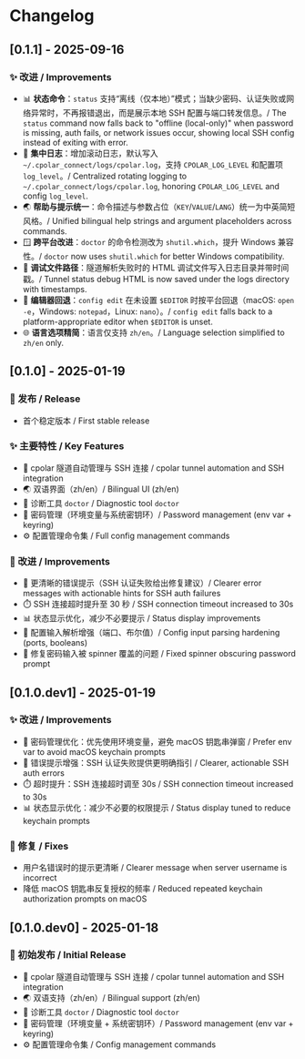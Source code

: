 # Changelog

## [0.1.1] - 2025-09-16

### ✨ 改进 / Improvements
- 📊 **状态命令**：`status` 支持“离线（仅本地）”模式；当缺少密码、认证失败或网络异常时，不再报错退出，而是展示本地 SSH 配置与端口转发信息。/ The `status` command now falls back to "offline (local-only)" when password is missing, auth fails, or network issues occur, showing local SSH config instead of exiting with error.
- 🧰 **集中日志**：增加滚动日志，默认写入 `~/.cpolar_connect/logs/cpolar.log`，支持 `CPOLAR_LOG_LEVEL` 和配置项 `log_level`。/ Centralized rotating logging to `~/.cpolar_connect/logs/cpolar.log`, honoring `CPOLAR_LOG_LEVEL` and config `log_level`.
- 🌏 **帮助与提示统一**：命令描述与参数占位（`KEY`/`VALUE`/`LANG`）统一为中英简短风格。/ Unified bilingual help strings and argument placeholders across commands.
- 🪟 **跨平台改进**：`doctor` 的命令检测改为 `shutil.which`，提升 Windows 兼容性。/ `doctor` now uses `shutil.which` for better Windows compatibility.
- 🐛 **调试文件路径**：隧道解析失败时的 HTML 调试文件写入日志目录并带时间戳。/ Tunnel status debug HTML is now saved under the logs directory with timestamps.
- 📝 **编辑器回退**：`config edit` 在未设置 `$EDITOR` 时按平台回退（macOS: `open -e`，Windows: `notepad`，Linux: `nano`）。/ `config edit` falls back to a platform-appropriate editor when `$EDITOR` is unset.
- 🌐 **语言选项精简**：语言仅支持 `zh/en`。/ Language selection simplified to `zh/en` only.

## [0.1.0] - 2025-01-19

### 🎉 发布 / Release
- 首个稳定版本 / First stable release

### ✨ 主要特性 / Key Features
- 🚀 cpolar 隧道自动管理与 SSH 连接 / cpolar tunnel automation and SSH integration
- 🌏 双语界面（zh/en）/ Bilingual UI (zh/en)
- 🏥 诊断工具 `doctor` / Diagnostic tool `doctor`
- 🔐 密码管理（环境变量与系统密钥环）/ Password management (env var + keyring)
- ⚙️ 配置管理命令集 / Full config management commands

### 🔧 改进 / Improvements
- 🚨 更清晰的错误提示（SSH 认证失败给出修复建议）/ Clearer error messages with actionable hints for SSH auth failures
- ⏱️ SSH 连接超时提升至 30 秒 / SSH connection timeout increased to 30s
- 📊 状态显示优化，减少不必要提示 / Status display improvements
- 🔧 配置输入解析增强（端口、布尔值）/ Config input parsing hardening (ports, booleans)
- 📝 修复密码输入被 spinner 覆盖的问题 / Fixed spinner obscuring password prompt

## [0.1.0.dev1] - 2025-01-19

### ✨ 改进 / Improvements
- 🔐 密码管理优化：优先使用环境变量，避免 macOS 钥匙串弹窗 / Prefer env var to avoid macOS keychain prompts
- 🚨 错误提示增强：SSH 认证失败提供更明确指引 / Clearer, actionable SSH auth errors
- ⏱️ 超时提升：SSH 连接超时调至 30s / SSH connection timeout increased to 30s
- 📊 状态显示优化：减少不必要的权限提示 / Status display tuned to reduce keychain prompts

### 🐛 修复 / Fixes
- 用户名错误时的提示更清晰 / Clearer message when server username is incorrect
- 降低 macOS 钥匙串反复授权的频率 / Reduced repeated keychain authorization prompts on macOS

## [0.1.0.dev0] - 2025-01-18

### 🎉 初始发布 / Initial Release
- 🚀 cpolar 隧道自动管理与 SSH 连接 / cpolar tunnel automation and SSH integration
- 🌏 双语支持（zh/en）/ Bilingual support (zh/en)
- 🏥 诊断工具 `doctor` / Diagnostic tool `doctor`
- 🔑 密码管理（环境变量 + 系统密钥环）/ Password management (env var + keyring)
- ⚙️ 配置管理命令集 / Config management commands
